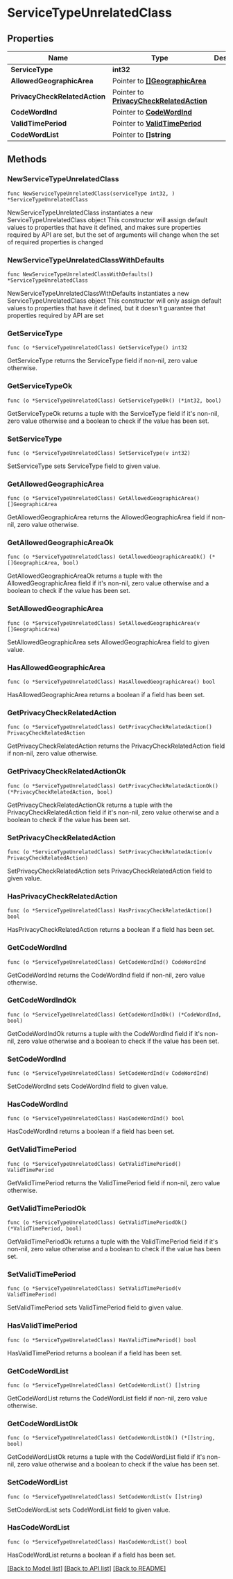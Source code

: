 # ServiceTypeUnrelatedClass

## Properties

Name | Type | Description | Notes
------------ | ------------- | ------------- | -------------
**ServiceType** | **int32** |  | 
**AllowedGeographicArea** | Pointer to [**[]GeographicArea**](GeographicArea.md) |  | [optional] 
**PrivacyCheckRelatedAction** | Pointer to [**PrivacyCheckRelatedAction**](PrivacyCheckRelatedAction.md) |  | [optional] 
**CodeWordInd** | Pointer to [**CodeWordInd**](CodeWordInd.md) |  | [optional] 
**ValidTimePeriod** | Pointer to [**ValidTimePeriod**](ValidTimePeriod.md) |  | [optional] 
**CodeWordList** | Pointer to **[]string** |  | [optional] 

## Methods

### NewServiceTypeUnrelatedClass

`func NewServiceTypeUnrelatedClass(serviceType int32, ) *ServiceTypeUnrelatedClass`

NewServiceTypeUnrelatedClass instantiates a new ServiceTypeUnrelatedClass object
This constructor will assign default values to properties that have it defined,
and makes sure properties required by API are set, but the set of arguments
will change when the set of required properties is changed

### NewServiceTypeUnrelatedClassWithDefaults

`func NewServiceTypeUnrelatedClassWithDefaults() *ServiceTypeUnrelatedClass`

NewServiceTypeUnrelatedClassWithDefaults instantiates a new ServiceTypeUnrelatedClass object
This constructor will only assign default values to properties that have it defined,
but it doesn't guarantee that properties required by API are set

### GetServiceType

`func (o *ServiceTypeUnrelatedClass) GetServiceType() int32`

GetServiceType returns the ServiceType field if non-nil, zero value otherwise.

### GetServiceTypeOk

`func (o *ServiceTypeUnrelatedClass) GetServiceTypeOk() (*int32, bool)`

GetServiceTypeOk returns a tuple with the ServiceType field if it's non-nil, zero value otherwise
and a boolean to check if the value has been set.

### SetServiceType

`func (o *ServiceTypeUnrelatedClass) SetServiceType(v int32)`

SetServiceType sets ServiceType field to given value.


### GetAllowedGeographicArea

`func (o *ServiceTypeUnrelatedClass) GetAllowedGeographicArea() []GeographicArea`

GetAllowedGeographicArea returns the AllowedGeographicArea field if non-nil, zero value otherwise.

### GetAllowedGeographicAreaOk

`func (o *ServiceTypeUnrelatedClass) GetAllowedGeographicAreaOk() (*[]GeographicArea, bool)`

GetAllowedGeographicAreaOk returns a tuple with the AllowedGeographicArea field if it's non-nil, zero value otherwise
and a boolean to check if the value has been set.

### SetAllowedGeographicArea

`func (o *ServiceTypeUnrelatedClass) SetAllowedGeographicArea(v []GeographicArea)`

SetAllowedGeographicArea sets AllowedGeographicArea field to given value.

### HasAllowedGeographicArea

`func (o *ServiceTypeUnrelatedClass) HasAllowedGeographicArea() bool`

HasAllowedGeographicArea returns a boolean if a field has been set.

### GetPrivacyCheckRelatedAction

`func (o *ServiceTypeUnrelatedClass) GetPrivacyCheckRelatedAction() PrivacyCheckRelatedAction`

GetPrivacyCheckRelatedAction returns the PrivacyCheckRelatedAction field if non-nil, zero value otherwise.

### GetPrivacyCheckRelatedActionOk

`func (o *ServiceTypeUnrelatedClass) GetPrivacyCheckRelatedActionOk() (*PrivacyCheckRelatedAction, bool)`

GetPrivacyCheckRelatedActionOk returns a tuple with the PrivacyCheckRelatedAction field if it's non-nil, zero value otherwise
and a boolean to check if the value has been set.

### SetPrivacyCheckRelatedAction

`func (o *ServiceTypeUnrelatedClass) SetPrivacyCheckRelatedAction(v PrivacyCheckRelatedAction)`

SetPrivacyCheckRelatedAction sets PrivacyCheckRelatedAction field to given value.

### HasPrivacyCheckRelatedAction

`func (o *ServiceTypeUnrelatedClass) HasPrivacyCheckRelatedAction() bool`

HasPrivacyCheckRelatedAction returns a boolean if a field has been set.

### GetCodeWordInd

`func (o *ServiceTypeUnrelatedClass) GetCodeWordInd() CodeWordInd`

GetCodeWordInd returns the CodeWordInd field if non-nil, zero value otherwise.

### GetCodeWordIndOk

`func (o *ServiceTypeUnrelatedClass) GetCodeWordIndOk() (*CodeWordInd, bool)`

GetCodeWordIndOk returns a tuple with the CodeWordInd field if it's non-nil, zero value otherwise
and a boolean to check if the value has been set.

### SetCodeWordInd

`func (o *ServiceTypeUnrelatedClass) SetCodeWordInd(v CodeWordInd)`

SetCodeWordInd sets CodeWordInd field to given value.

### HasCodeWordInd

`func (o *ServiceTypeUnrelatedClass) HasCodeWordInd() bool`

HasCodeWordInd returns a boolean if a field has been set.

### GetValidTimePeriod

`func (o *ServiceTypeUnrelatedClass) GetValidTimePeriod() ValidTimePeriod`

GetValidTimePeriod returns the ValidTimePeriod field if non-nil, zero value otherwise.

### GetValidTimePeriodOk

`func (o *ServiceTypeUnrelatedClass) GetValidTimePeriodOk() (*ValidTimePeriod, bool)`

GetValidTimePeriodOk returns a tuple with the ValidTimePeriod field if it's non-nil, zero value otherwise
and a boolean to check if the value has been set.

### SetValidTimePeriod

`func (o *ServiceTypeUnrelatedClass) SetValidTimePeriod(v ValidTimePeriod)`

SetValidTimePeriod sets ValidTimePeriod field to given value.

### HasValidTimePeriod

`func (o *ServiceTypeUnrelatedClass) HasValidTimePeriod() bool`

HasValidTimePeriod returns a boolean if a field has been set.

### GetCodeWordList

`func (o *ServiceTypeUnrelatedClass) GetCodeWordList() []string`

GetCodeWordList returns the CodeWordList field if non-nil, zero value otherwise.

### GetCodeWordListOk

`func (o *ServiceTypeUnrelatedClass) GetCodeWordListOk() (*[]string, bool)`

GetCodeWordListOk returns a tuple with the CodeWordList field if it's non-nil, zero value otherwise
and a boolean to check if the value has been set.

### SetCodeWordList

`func (o *ServiceTypeUnrelatedClass) SetCodeWordList(v []string)`

SetCodeWordList sets CodeWordList field to given value.

### HasCodeWordList

`func (o *ServiceTypeUnrelatedClass) HasCodeWordList() bool`

HasCodeWordList returns a boolean if a field has been set.


[[Back to Model list]](../README.md#documentation-for-models) [[Back to API list]](../README.md#documentation-for-api-endpoints) [[Back to README]](../README.md)


